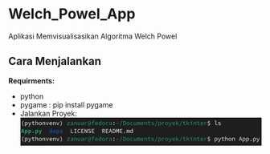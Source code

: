 # Welch_Powel_App
Aplikasi Memvisualisasikan Algoritma Welch Powel


## Cara Menjalankan

**Requirments:**
- python
- pygame : pip install pygame
- Jalankan Proyek:  
  ![run proyek](https://raw.githubusercontent.com/zanra2401/Welch_Powel_App/readme/Screenshot%20from%202024-06-11%2020-46-58.png)
